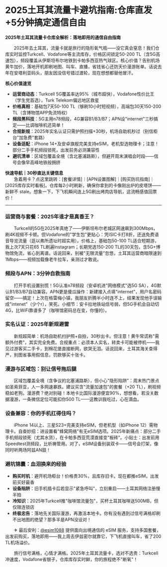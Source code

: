 # 2025土耳其流量卡避坑指南:仓库直发+5分钟搞定通信自由

**2025年土耳其流量卡仓库全解析：落地即用的通信自由指南**

　　2025年去土耳其，流量卡就是旅行的隐形氧气瓶——没它真会窒息！我们仓库实时监控Turkcell、Vodafone等主流库存，价格区间锁定50-200 TL（含5G高速包），频段覆盖从伊斯坦布尔地铁到卡帕多西亚热气球区。核心价值？告别机场黄牛加价，落地开机即刷地图、叫车、直播，省钱省心还防天价漫游账单。话说去年在安塔利亚码头，朋友因没信号错过渡轮，现在想想都替他冒汗。

**核心价值速览**  
- **运营商动态**：Turkcell 5G覆盖率达95%（城市超快），Vodafone性价比王（学生党首选），Turk Telekom偏远地区救星  
- **价格真相**：基础包7天50-100 TL（够刷10小时短视频），高端包30天150-200 TL（含博物馆APP免流特权）  
- **频段黑科技**：5G主用n78频段，4G兼容B1/B3/B7；APN设"internet"三秒搞定——比调咖啡机还简单！  
- **合规新规**：2025年实名认证只需护照扫描+30秒，机场自助机秒过（别信柜台"加急费"套路）  
- **设备适配**：iPhone 14+及安卓旗舰完美支持eSIM，老机型选物理卡；注意！部分二手手机频段锁死，出发前务必测兼容性  
- **避坑清单**：区域包覆盖全境（含北塞浦路斯），但避开周末演唱会时段——信号会像早高峰地铁般拥挤  

**快速导航｜30秒直达关键信息**  
　　急着用卡？点这里跳转：[套餐详情]｜[APN设置图解]｜[购买防坑指南]｜[2025库存实时看板]。仓库每2小时刷新，确保你拿到的卡像刚出炉的皮塔饼——新鲜不 stale。想象一下，下飞机瞬间连上5G刷出烤肉店导航，这流畅感值回票价！  

---

### 运营商与套餐：2025年谁才是真香王？  
　　Turkcell的5G在2025年真绝了——伊斯坦布尔老城区网速飙到300Mbps，刷4K视频不卡顿。但Vodafone的"学生包"更贴心：凭ISIC卡打8折，还送免费语音导览流量（逛以弗所遗址时超实用）。价格上，基础包50-100 TL适合短期游，我上次7天只花65 TL刷遍Instagram；长期党选150-200 TL的30天包，含5G+博物馆免流，省心到离谱。话说回来，别被"无限流量"忽悠，土耳其运营商暗限速到1Mbps——视频加载像老牛拉车，亲测过才敢说。  

### 频段与APN：3分钟自救指南  
　　打开手机设置别慌！5G认准n78频段（安卓机进"网络模式"选5G SA），4G默认B1/B3/B7自动兼容。APN更是傻瓜操作：新建接入点填"internet"，用户名密码留空——搞定！上次在格雷梅小镇，我朋友折腾半小时连不上，结果发现他手误输成"intenet"（少个r），笑死。小细节：安卡拉地铁站信号弱，但5G手机会自动切4G，比WiFi靠谱多了（咖啡馆密码总在变，你懂的）。  

### 实名认证：2025年新规避雷  
　　新规超简单：机场自助机扫护照+自拍，30秒出卡。但注意！黄牛常谎称"需额外付费"，其实完全免费。合规重点：必须本人实名，转卖卡可能被停机——我见过游客买二手卡，到棉花堡直接断网，欲哭无泪。话说回来，土耳其海关查得严，别图省事用假信息，罚款够买十张卡。  

### 漫游与区域包：别让信号拖后腿  
　　区域包覆盖全境（含争议的北塞浦路斯），但小心"隐形陷阱"：周末热门景点如圣索菲亚，人一多网速暴跌。建议买含"流量加速包"的套餐（+20 TL），刷视频稳如老狗。漫游费？绝对别碰！本地卡比国际漫游便宜90%，想想看，若没关数据漫游，一条微信定位可能扣你500 TL——这教训我吃过，心在滴血。  

### 设备兼容：你的手机扛得住吗？  
　　iPhone 14以上、三星S23+完美支持eSIM，但老机型（如iPhone 12）需物理卡。自查妙招：进设置看"蜂窝网络"有无eSIM选项。2025年新痛点：部分二手手机频段锁死（尤其水货），在卡帕多西亚荒漠直接变"板砖"。小贴士：出发前用Speedtest测频段，比祈祷管用。对了，eSIM设备别装双卡——信号会打架，像同时听两场阿兹AN鼓！  

### 避坑锦囊：血泪换来的经验  
- **购买时机**：避开机场柜台！价格贵30%，且库存旧卡。现在都推eSIM，出发前买好最香  
- **设备陷阱**：旧手机插卡后若显示"紧急呼叫"，立刻重启——土耳其网络注册慢半拍  
- **冷知识**：2025年Turkcell推"咖啡馆流量包"，买杯土耳其咖啡送500MB，但仅限连锁店  
- **终极忠告**：落地先关国际漫游，再激活本地卡。你有没有遇到过信号满格却刷不出地图的绝望？那多半是APN没设对！  

　　✈ 最后安利：[@esim1088](https://t.me/s/esim1088) 提供面向出境通信的 eSIM 服务，支持多国套餐，出发前购买，落地即用——我上周去伊兹密尔就靠它，下飞机直接叫车，省了200 TL机场溢价。  

　　旅行信号满格，心情才满格。2025年土耳其流量卡，选对不选贵：Turkcell冲速度，Vodafone省银子，仓库库存实时鲜，你的旅程绝不"断氧"！